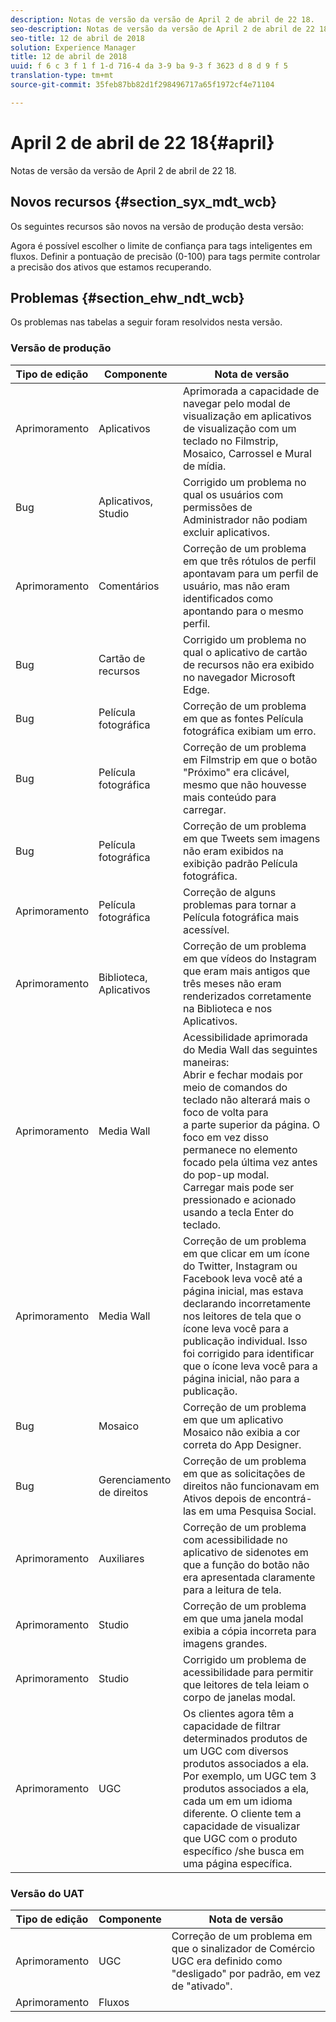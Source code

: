 ```yaml
---
description: Notas de versão da versão de April 2 de abril de 22 18.
seo-description: Notas de versão da versão de April 2 de abril de 22 18.
seo-title: 12 de abril de 2018
solution: Experience Manager
title: 12 de abril de 2018
uuid: f 6 c 3 f 1 f 1-d 716-4 da 3-9 ba 9-3 f 3623 d 8 d 9 f 5
translation-type: tm+mt
source-git-commit: 35feb87bb82d1f298496717a65f1972cf4e71104

---
```



# April 2 de abril de 22 18{#april}

Notas de versão da versão de April 2 de abril de 22 18.

## Novos recursos {#section_syx_mdt_wcb}

Os seguintes recursos são novos na versão de produção desta versão:

Agora é possível escolher o limite de confiança para tags inteligentes em fluxos. Definir a pontuação de precisão (0-100) para tags permite controlar a precisão dos ativos que estamos recuperando.

## Problemas {#section_ehw_ndt_wcb}

Os problemas nas tabelas a seguir foram resolvidos nesta versão.

### Versão de produção

| Tipo de edição | Componente | Nota de versão |
|--- |--- |--- |
| Aprimoramento | Aplicativos | Aprimorada a capacidade de navegar pelo modal de visualização em aplicativos de visualização com um teclado no Filmstrip, Mosaico, Carrossel e Mural de mídia. |
| Bug | Aplicativos, Studio | Corrigido um problema no qual os usuários com permissões de Administrador não podiam excluir aplicativos. |
| Aprimoramento | Comentários | Correção de um problema em que três rótulos de perfil apontavam para um perfil de usuário, mas não eram identificados como apontando para o mesmo perfil. |
| Bug | Cartão de recursos | Corrigido um problema no qual o aplicativo de cartão de recursos não era exibido no navegador Microsoft Edge. |
| Bug | Película fotográfica | Correção de um problema em que as fontes Película fotográfica exibiam um erro. |
| Bug | Película fotográfica | Correção de um problema em Filmstrip em que o botão &quot;Próximo&quot; era clicável, mesmo que não houvesse mais conteúdo para carregar. |
| Bug | Película fotográfica | Correção de um problema em que Tweets sem imagens não eram exibidos na exibição padrão Película fotográfica. |
| Aprimoramento | Película fotográfica | Correção de alguns problemas para tornar a Película fotográfica mais acessível. |
| Aprimoramento | Biblioteca, Aplicativos | Correção de um problema em que vídeos do Instagram que eram mais antigos que três meses não eram renderizados corretamente na Biblioteca e nos Aplicativos. |
| Aprimoramento | Media Wall | Acessibilidade aprimorada do Media Wall das seguintes maneiras: <br>Abrir e fechar modais por meio de comandos do teclado não alterará mais o foco de volta para<br>a parte superior da página. O foco em vez disso permanece no elemento focado pela última vez antes do pop-up modal. <br>Carregar mais pode ser pressionado e acionado usando a tecla Enter do teclado. |
| Aprimoramento | Media Wall | Correção de um problema em que clicar em um ícone do Twitter, Instagram ou Facebook leva você até a página inicial, mas estava declarando incorretamente nos leitores de tela que o ícone leva você para a publicação individual. Isso foi corrigido para identificar que o ícone leva você para a página inicial, não para a publicação. |
| Bug | Mosaico | Correção de um problema em que um aplicativo Mosaico não exibia a cor correta do App Designer. |
| Bug | Gerenciamento de direitos | Correção de um problema em que as solicitações de direitos não funcionavam em Ativos depois de encontrá-las em uma Pesquisa Social. |
| Aprimoramento | Auxiliares | Correção de um problema com acessibilidade no aplicativo de sidenotes em que a função do botão não era apresentada claramente para a leitura de tela. |
| Aprimoramento | Studio | Correção de um problema em que uma janela modal exibia a cópia incorreta para imagens grandes. |
| Aprimoramento | Studio | Corrigido um problema de acessibilidade para permitir que leitores de tela leiam o corpo de janelas modal. |
| Aprimoramento | UGC | Os clientes agora têm a capacidade de filtrar determinados produtos de um UGC com diversos produtos associados a ela. Por exemplo, um UGC tem 3 produtos associados a ela, cada um em um idioma diferente. O cliente tem a capacidade de visualizar que UGC com o produto específico /she busca em uma página específica. |




### Versão do UAT

| **Tipo de edição** | **Componente** | **Nota de versão** |
|---|---|---|
| Aprimoramento | UGC | Correção de um problema em que o sinalizador de Comércio UGC era definido como &quot;desligado&quot; por padrão, em vez de &quot;ativado&quot;. |
| Aprimoramento | Fluxos |  |

